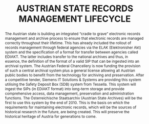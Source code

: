 ---
abstract: 'The Austrian state is building an integrated “cradle to grave” electronic
  records management and archive process to ensure that electronic records are managed
  correctly throughout their lifetime.

  This has already included the rollout of records management through federal agencies
  via the ELAK (Elektronisher Akt) system and the specification of a format for transfer
  between agencies called EDIAKT. The latter includes transfer to the national archives
  and thus, in essence, the definition of the format of a valid SIP that can be ingested
  into an archival system.

  The Austrian Federal Chancellery is now funding the provision of such a central
  archival system plus a general license allowing all Austrian public bodies to benefit
  from the technology for archiving and preservation. After a competitive tender,
  Siemens IT Solutions & Systems are providing this system utilising the Safety Deposit
  Box (SDB) system from Tessella.

  This system will ingest the SIPs (in EDIAKT format) into long-term storage and provide
  comprehensive access, data management, preservation and administration functions.
  The Österreichische Staatsarchiv (Austrian State Archives) will be the first to
  use this system by the end of 2010.

  This is the basis on which the requirements for maintaining electronic records,
  which will be the sources of historical research in the future, are being created.
  This will preserve the historical heritage of Austria for generations to come.'
creators:
- Konrath, Berthold
- Sharpe, Robert
date: null
document_url: https://services.phaidra.univie.ac.at/api/object/o:245897/download
grand_parent: iPRES
institutions: []
keywords:
- vienna
landing_page_url: https://phaidra.univie.ac.at/o:245897
language: eng
layout: publication
license: CC BY-SA 2.0 AT
notes_url: null
parent: iPRES 2010
presentation_url: null
publication_type: poster
size: 439146
source_name: iPRES
title: AUSTRIAN STATE RECORDS MANAGEMENT LIFECYCLE
year: 2010
---